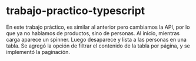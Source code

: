 # trabajo-practico-typescript
En este trabajo práctico, es similar al anterior pero cambiamos la API, por lo que ya no hablamos de productos, sino de personas. Al inicio, mientras carga aparece un spinner. Luego desaparece y lista a las personas en una tabla. Se agregó la opción de filtrar el contenido de la tabla por página, y se implementó la paginación.





